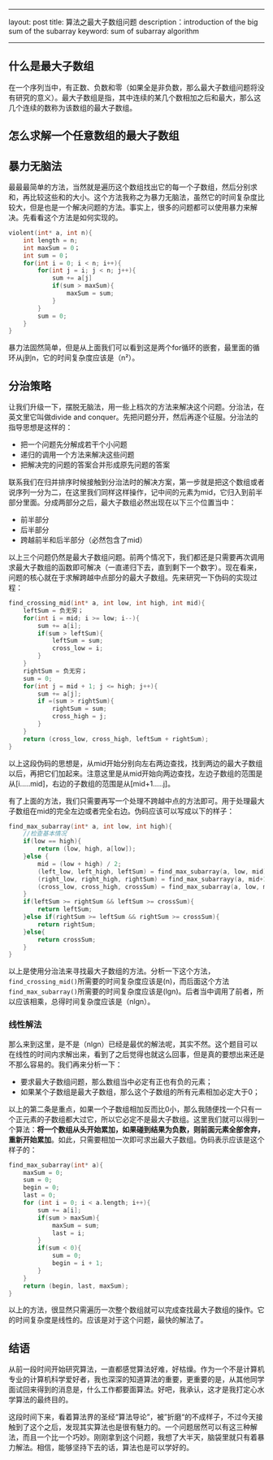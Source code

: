 ------
layout: post
title: 算法之最大子数组问题
description：introduction of the big sum of the subarray
keyword: sum of subarray algorithm

------

## 什么是最大子数组
在一个序列当中，有正数、负数和零（如果全是非负数，那么最大子数组问题将没有研究的意义）。最大子数组是指，其中连续的某几个数相加之后和最大，那么这几个连续的数称为该数组的最大子数组。

## 怎么求解一个任意数组的最大子数组
## 暴力无脑法
最最最简单的方法，当然就是遍历这个数组找出它的每一个子数组，然后分别求和，再比较这些和的大小。这个方法我称之为暴力无脑法，虽然它的时间复杂度比较大，但是也是一个解决问题的方法。事实上，很多的问题都可以使用暴力来解决。先看看这个方法是如何实现的。

``` C
violent(int* a, int n){
	int length = n;
	int maxSum = 0；
	int sum = 0；
	for(int i = 0; i < n; i++){
		for(int j = i; j < n; j++){
			sum += a[j]
			if(sum > maxSum){
				maxSum = sum;
			}
		}
		sum = 0;
	}
}
```

暴力法固然简单，但是从上面我们可以看到这是两个for循环的嵌套，最里面的循环从j到n，它的时间复杂度应该是（n²）。

## 分治策略
让我们升级一下，摆脱无脑法，用一些上档次的方法来解决这个问题。分治法，在英文里它叫做divide and conquer。先把问题分开，然后再逐个征服。分治法的指导思想是这样的：

- 把一个问题先分解成若干个小问题
- 递归的调用一个方法来解决这些问题
- 把解决完的问题的答案合并形成原先问题的答案

联系我们在归并排序时候接触到分治法时的解决方案，第一步就是把这个数组或者说序列一分为二，在这里我们同样这样操作，记中间的元素为mid，它归入到前半部分里面。分成两部分之后，最大子数组必然出现在以下三个位置当中：

- 前半部分
- 后半部分
- 跨越前半和后半部分（必然包含了mid）

以上三个问题仍然是最大子数组问题。前两个情况下，我们都还是只需要再次调用求最大子数组的函数即可解决（一直递归下去，直到剩下一个数字）。现在看来，问题的核心就在于求解跨越中点部分的最大子数组。先来研究一下伪码的实现过程：


``` C
find_crossing_mid(int* a, int low, int high, int mid){
	leftSum = 负无穷；
	for(int i = mid; i >= low; i--){
		sum += a[i];
		if(sum > leftSum){
			leftSum = sum;
			cross_low = i;
		}
	}
	rightSum = 负无穷；
	sum = 0;
	for(int j = mid + 1; j <= high; j++){
		sum += a[j];
		if =(sum > rightSum){
			rightSum = sum;
			cross_high = j;
		}
	}
	return (cross_low, cross_high, leftSum + rightSum);
}
```
以上这段伪码的思想是，从mid开始分别向左右两边查找，找到两边的最大子数组以后，再把它们加起来。注意这里是从mid开始向两边查找，左边子数组的范围是从[i.....mid]，右边的子数组的范围是从[mid+1.....j]。

有了上面的方法，我们只需要再写一个处理不跨越中点的方法即可。用于处理最大子数组在mid的完全左边或者完全右边。伪码应该可以写成以下的样子：

``` C
find_max_subarray(int* a, int low, int high){
	//检查基本情况
	if(low == high){
		return (low, high, a[low]);
	}else {
		mid = (low + high) / 2;
		(left_low, left_high, leftSum) = find_max_subarray(a, low, mid);
		(right_low, right_high, rightSum) = find_max_subarrayy(a, mid+1; high);
		(cross_low, cross_high, crossSum) = find_max_subarray(a, low, mid, high);
	}
	if(leftSum >= rightSum && leftSum >= crossSum){
		return leftSum;
	}else if(rightSum >= leftSum && rightSum >= crossSum){
		return rightSum;
	}else{
		return crossSum;
	}
}
```

以上是使用分治法来寻找最大子数组的方法。分析一下这个方法，```find_crossing_mid()```所需要的时间复杂度应该是(n)，而后面这个方法```find_max_subarray()```所需要的时间复杂度应该是(lgn)。后者当中调用了前者，所以应该相乘，总得时间复杂度应该是（nlgn）。
### 线性解法
那么来到这里，是不是（nlgn）已经是最优的解法呢，其实不然。这个题目可以在线性的时间内求解出来，看到了之后觉得也就这么回事，但是真的要想出来还是不那么容易的。我们再来分析一下：

- 要求最大子数组问题，那么数组当中必定有正也有负的元素；
- 如果某个子数组是最大子数组，那么这个子数组的所有元素相加必定大于0；

以上的第二条是重点，如果一个子数组相加反而比0小，那么我随便找一个只有一个正元素的子数组都大过它，所以它必定不是最大子数组。这里我们就可以得到一个算法：**将一个数组从头开始累加，如果碰到结果为负数，则前面元素全部舍弃，重新开始累加**。如此，只需要相加一次即可求出最大子数组。伪码表示应该是这个样子的：

``` C
find_max_subarray(int* a){
	maxSum = 0;
	sum = 0;
	begin = 0;
	last = 0;
	for (int i = 0; i < a.length; i++){
		sum += a[i];
		if(sum > maxSum){
			maxSum = sum;
			last = i;
		}
		if(sum < 0){
			sum = 0;
			begin = i + 1;
		}
	}
	return (begin, last, maxSum);
}
```
以上的方法，很显然只需遍历一次整个数组就可以完成查找最大子数组的操作。它的时间复杂度是线性的。应该是对于这个问题，最快的解法了。

## 结语
从前一段时间开始研究算法，一直都感觉算法好难，好枯燥。作为一个不是计算机专业的计算机科学爱好者，我也深深的知道算法的重要，更重要的是，从其他同学面试回来得到的消息是，什么工作都要面算法。好吧，我承认，这才是我打定心水学算法的最终目的。

这段时间下来，看着算法界的圣经“算法导论”，被”折磨“的不成样子，不过今天接触到了这个之后，发现其实算法也是很有魅力的。一个问题居然可以有这三种解法，而且一个比一个巧妙。刚刚拿到这个问题，我想了大半天，脑袋里就只有着暴力解法。相信，能够坚持下去的话，算法也是可以学好的。
